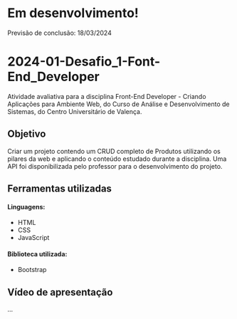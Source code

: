 # Em desenvolvimento!
Previsão de conclusão: 18/03/2024

# 2024-01-Desafio_1-Font-End_Developer
Atividade avaliativa para a disciplina Front-End Developer - Criando Aplicações para Ambiente Web, do Curso de Análise e Desenvolvimento de Sistemas, do Centro Universitário de Valença.

## Objetivo
Criar um projeto contendo um CRUD completo de Produtos utilizando os pilares da web e aplicando o conteúdo estudado durante a disciplina. Uma API foi disponibilizada pelo professor para o desenvolvimento do projeto.

## Ferramentas utilizadas
#### Linguagens:
- HTML
- CSS
- JavaScript

#### Biblioteca utilizada:
- Bootstrap

## Vídeo de apresentação
...


